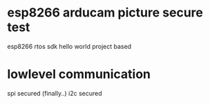 # esp8266 arducam picture secure test
esp8266 rtos sdk hello world project based

# lowlevel communication 
spi secured (finally..)
i2c secured
